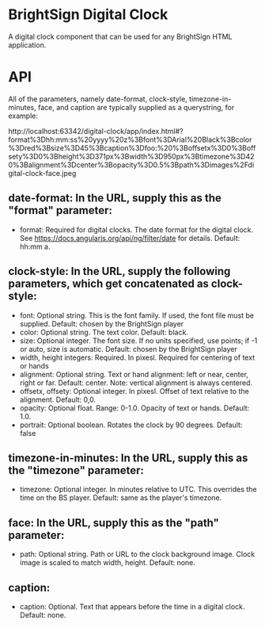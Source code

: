 BrightSign Digital Clock
=======================
A digital clock component that can be used for any BrightSign HTML application.

# API

<digital-clock date-format="{{dateFormat}}" clock-style="clockStyle"
               timezone-in-minutes="{{timezoneInMinutes}}" face="{{face}}" caption="{{caption}}"></digital-clock>

All of the parameters, namely date-format, clock-style, timezone-in-minutes, face, and caption are typically supplied as a querystring, for example:

http://localhost:63342/digital-clock/app/index.html#?format%3Dhh:mm:ss%20yyyy%20z%3Bfont%3DArial%20Black%3Bcolor%3Dred%3Bsize%3D45%3Bcaption%3Dfoo:%20%3Boffsetx%3D0%3Boffsety%3D0%3Bheight%3D371px%3Bwidth%3D950px%3Btimezone%3D420%3Balignment%3Dcenter%3Bopacity%3D0.5%3Bpath%3Dimages%2Fdigital-clock-face.jpeg

## date-format: In the URL, supply this as the "format" parameter:
- format: Required for digital clocks. The date format for the digital clock. See https://docs.angularjs.org/api/ng/filter/date for details. Default: hh:mm a.

## clock-style: In the URL, supply the following parameters, which get concatenated as clock-style:
- font: Optional string. This is the font family. If used, the font file must be supplied. Default: chosen by the BrightSign player
- color: Optional string. The text color. Default: black.
- size: Optional integer. The font size. If no units specified, use points; if -1 or auto, size is automatic. Default: chosen by the BrightSign player
- width, height integers: Required. In pixesl. Required for centering of text or hands
- alignment: Optional string. Text or hand alignment: left or near, center, right or far. Default: center. Note: vertical alignment is always centered.
- offsetx, offsety: Optional integer. In pixesl. Offset of text relative to the alignment. Default: 0,0.
- opacity: Optional float. Range: 0-1.0. Opacity of text or hands. Default: 1.0.
- portrait: Optional boolean. Rotates the clock by 90 degrees. Default: false

## timezone-in-minutes: In the URL, supply this as the "timezone" parameter:
- timezone: Optional integer. In minutes relative to UTC. This overrides the time on the BS player. Default: same as the player's timezone.

## face: In the URL, supply this as the "path" parameter:
- path: Optional string. Path or URL to the clock background image. Clock image is scaled to match width, height. Default: none.

## caption:
- caption: Optional. Text that appears before the time in a digital clock. Default: none.
